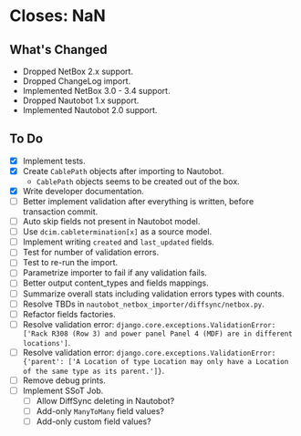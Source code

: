 # Closes: NaN

## What's Changed

- Dropped NetBox 2.x support.
- Dropped ChangeLog import.
- Implemented NetBox 3.0 - 3.4 support.
- Dropped Nautobot 1.x support.
- Implemented Nautobot 2.0 support.

## To Do

- [x] Implement tests.
- [x] Create `CablePath` objects after importing to Nautobot.
    - `CablePath` objects seems to be created out of the box.
- [x] Write developer documentation.
- [ ] Better implement validation after everything is written, before transaction commit.
- [ ] Auto skip fields not present in Nautobot model.
- [ ] Use `dcim.cabletermination[x]` as a source model.
- [ ] Implement writing `created` and `last_updated` fields.
- [ ] Test for number of validation errors.
- [ ] Test to re-run the import.
- [ ] Parametrize importer to fail if any validation fails.
- [ ] Better output content_types and fields mappings.
- [ ] Summarize overall stats including validation errors types with counts.
- [ ] Resolve TBDs in `nautobot_netbox_importer/diffsync/netbox.py`.
- [ ] Refactor fields factories.
- [ ] Resolve validation error: `django.core.exceptions.ValidationError: ['Rack R308 (Row 3) and power panel Panel 4 (MDF) are in different locations']`.
- [ ] Resolve validation error: `django.core.exceptions.ValidationError: {'parent': ['A Location of type Location may only have a Location of the same type as its parent.']}`.
- [ ] Remove debug prints.
- [ ] Implement SSoT Job.
    - [ ] Allow DiffSync deleting in Nautobot?
    - [ ] Add-only `ManyToMany` field values?
    - [ ] Add-only custom field values?
